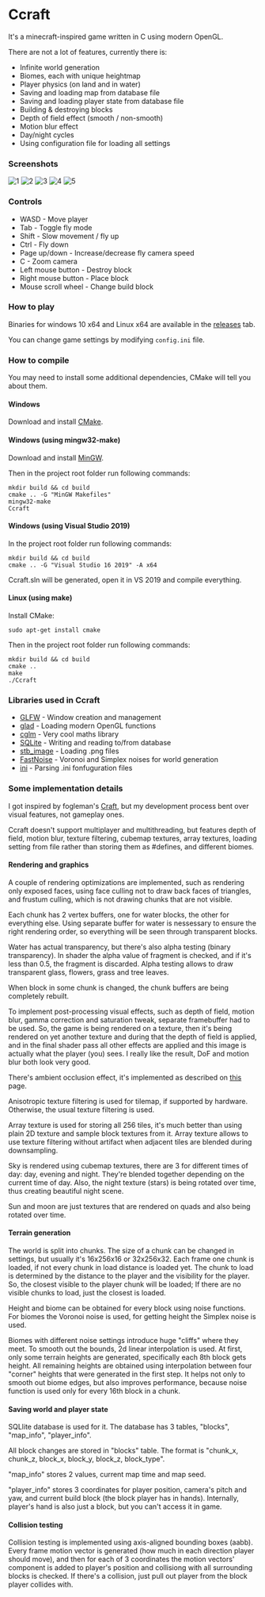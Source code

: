 # Ccraft

It's a minecraft-inspired game written in C using modern OpenGL.

There are not a lot of features, currently there is:

* Infinite world generation
* Biomes, each with unique heightmap
* Player physics (on land and in water)
* Saving and loading map from database file
* Saving and loading player state from database file
* Building & destroying blocks
* Depth of field effect (smooth / non-smooth)
* Motion blur effect
* Day/night cycles
* Using configuration file for loading all settings

### Screenshots

![1](https://github.com/Winter091/Ccraft/blob/main/screenshots/biomes.png)
![2](https://github.com/Winter091/Ccraft/blob/main/screenshots/morning.png)
![3](https://github.com/Winter091/Ccraft/blob/main/screenshots/forest.png)
![4](https://github.com/Winter091/Ccraft/blob/main/screenshots/mountains.png)
![5](https://github.com/Winter091/Ccraft/blob/main/screenshots/night-2.png)

### Controls

* WASD               - Move player
* Tab                - Toggle fly mode
* Shift              - Slow movement / fly up
* Ctrl               - Fly down
* Page up/down       - Increase/decrease fly camera speed
* C                  - Zoom camera
* Left mouse button  - Destroy block
* Right mouse button - Place block
* Mouse scroll wheel - Change build block

### How to play

Binaries for windows 10 x64 and Linux x64 are available in the [releases](https://github.com/Winter091/Ccraft/releases) tab.

You can change game settings by modifying `config.ini` file.

### How to compile

You may need to install some additional dependencies, CMake will tell you about them.

#### Windows

Download and install [CMake](https://cmake.org/download/).

#### Windows (using mingw32-make)

Download and install [MinGW](https://sourceforge.net/projects/mingw-w64/).

Then in the project root folder run following commands:

    mkdir build && cd build
    cmake .. -G "MinGW Makefiles"
    mingw32-make
    Ccraft

#### Windows (using Visual Studio 2019)

In the project root folder run following commands:

    mkdir build && cd build
    cmake .. -G "Visual Studio 16 2019" -A x64
 
Ccraft.sln will be generated, open it in VS 2019 and compile everything.
 
#### Linux (using make)

Install CMake:

    sudo apt-get install cmake
    
Then in the project root folder run following commands:

    mkdir build && cd build
    cmake ..
    make
    ./Ccraft
    
### Libraries used in Ccraft

* [GLFW](https://github.com/glfw/glfw) - Window creation and management
* [glad](https://github.com/Dav1dde/glad) - Loading modern OpenGL functions
* [cglm](https://github.com/recp/cglm) - Very cool maths library
* [SQLite](https://www.sqlite.org/index.html) - Writing and reading to/from database
* [stb_image](https://github.com/nothings/stb) - Loading .png files
* [FastNoise](https://github.com/Auburn/FastNoise) - Voronoi and Simplex noises for world generation
* [ini](https://github.com/rxi/ini) - Parsing .ini fonfuguration files

### Some implementation details

I got inspired by fogleman's [Craft](https://github.com/fogleman/Craft), but my development process bent over visual features, not gameplay ones.

Ccraft doesn't support multiplayer and multithreading, but features depth of field, motion blur, texture filtering, cubemap textures, array textures,
loading setting from file rather than storing them as #defines, and different biomes.

#### Rendering and graphics

A couple of rendering optimizations are implemented, such as rendering only exposed faces, using face culling not to draw back faces of triangles,
and frustum culling, which is not drawing chunks that are not visible.

Each chunk has 2 vertex buffers, one for water blocks, the other for everything else. Using separate buffer for water is nessessary to ensure the right 
rendering order, so everything will be seen through transparent blocks.

Water has actual transparency, but there's also alpha testing (binary transparency). In shader the alpha value of fragment is checked, and if it's less than 0.5, 
the fragment is discarded. Alpha testing allows to draw transparent glass, flowers, grass and tree leaves.

When block in some chunk is changed, the chunk buffers are being completely rebuilt.

To implement post-processing visual effects, such as depth of field, motion blur, gamma correction and saturation tweak, 
separate framebuffer had to be used. So, the game is being rendered on a texture, then it's being rendered on yet another texture
and during that the depth of field is applied, and in the final shader pass all other effects are applied and this image is actually what the player (you)
sees. I really like the result, DoF and motion blur both look very good.

There's ambient occlusion effect, it's implemented as described on [this](https://0fps.net/2013/07/03/ambient-occlusion-for-minecraft-like-worlds/) page.

Anisotropic texture filtering is used for tilemap, if supported by hardware. Otherwise, the usual texture filtering is used.

Array texture is used for storing all 256 tiles, it's much better than using plain 2D texture and sample block textures from it. Array texture allows to use
texture filtering without artifact when adjacent tiles are blended during downsampling.

Sky is rendered using cubemap textures, there are 3 for different times of day: day, evening and night. They're blended together depending on
the current time of day. Also, the night texture (stars) is being rotated over time, thus creating beautiful night scene.

Sun and moon are just textures that are rendered on quads and also being rotated over time.

#### Terrain generation

The world is split into chunks. The size of a chunk can be changed in settings, but usually it's 16x256x16 or 32x256x32. Each frame one chunk is loaded,
if not every chunk in load distance is loaded yet. The chunk to load is determined by the distance to the player and the visibility for the player. So, 
the closest visible to the player chunk will be loaded; If there are no visible chunks to load, just the closest is loaded.

Height and biome can be obtained for every block using noise functions. For biomes the Voronoi noise is used, for getting height the Simplex noise is used.

Biomes with different noise settings introduce huge "cliffs" where they meet. To smooth out the bounds, 2d linear interpolation is used. At first, only some 
terrain heights are generated, specifically each 8th block gets height. All remaining heights are obtained using interpolation between four "corner" heights
that were generated in the first step. It helps not only to smooth out biome edges, but also improves performance, because noise function is used only for 
every 16th block in a chunk.

#### Saving world and player state

SQLlite database is used for it. The database has 3 tables, "blocks", "map_info", "player_info".

All block changes are stored in "blocks" table. The format is "chunk_x, chunk_z, block_x, block_y, block_z, block_type".

"map_info" stores 2 values, current map time and map seed.

"player_info" stores 3 coordinates for player position, camera's pitch and yaw, and current build block (the block player has in hands). Internally, player's 
hand is also just a block, but you can't access it in game.

#### Collision testing

Collision testing is implemented using axis-aligned bounding boxes (aabb). Every frame motion vector is generated (how much in each direction player should move),
and then for each of 3 coordinates the motion vectors' component is added to player's position and collisiong with all surrounding blocks is checked. If there's 
a collision, just pull out player from the block player collides with.



